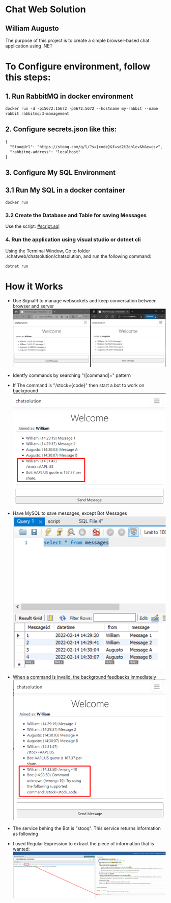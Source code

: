 # Chat Web Solution
## William Augusto

The purpose of this project is to create a simple browser-based chat application using .NET



# To Configure environment, follow this steps:

## 1. Run RabbitMQ in docker environment

```
docker run -d -p15672:15672 -p5672:5672 --hostname my-rabbit --name rabbit rabbitmq:3-management
```


## 2. Configure secrets.json like this:

```
{
  "StooqUrl": "https://stooq.com/q/l/?s={code}&f=sd2t2ohlcv&h&e=csv",
  "rabbitmq-address": "localhost"
}
```

## 3. Configure My SQL Environment

## 3.1 Run My SQL in a docker container
```
docker run
```

### 3.2 Create the Database and Table for saving Messages

Use the script: [#script.sql](/assets/script.sql)

### 4. Run the application using visual studio or dotnet cli

Using the Terminal Window, Go to folder ./chatweb/chatsolution/chatsolution, and run the following command:
```
dotnet run
```


# How it Works

- Use SignalR to manage websockets and keep conversation between browser and server\
![Chatting Window](/assets/Img1_Chatting.png)

- Identfy commands by searching "/[command]=" pattern
- If The command is "/stock={code}" then start a bot to work on background\
![Bot](/assets/Img2_BotWorking.png)

- Have MySQL to save messages, except Bot Messages\
![Database](/assets/Img3_DontSaveBotMessages.png)

- When a command is invalid, the background feedbacks immediately\
![Wrong Command](/assets//Img4_WrongCommandFeedback.png)

- The service behing the Bot is "stooq". This service returns information as following
- I used Regular Expression to extract the piece of information that is wanted:\
![Stooq](/assets/img_regex_stooq.png)
